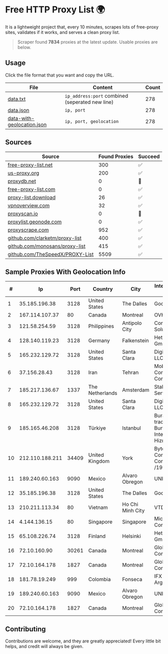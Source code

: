 
# Free HTTP Proxy List 🌍

It is a lightweight project that, every 10 minutes, scrapes lots of free-proxy sites, validates if it works, and serves a clean proxy list.


> Scraper found **7834** proxies at the latest update. Usable proxies are below.

## Usage

Click the file format that you want and copy the URL.


|File|Content|Count|
|----|-------|-----|
|[data.txt](https://raw.githubusercontent.com/themiralay/Proxy-List-World/master/data.txt)|`ip_address:port` combined (seperated new line)|278|
|[data.json](https://raw.githubusercontent.com/themiralay/Proxy-List-World/master/data.json)|`ip, port`|278|
|[data-with-geolocation.json](https://raw.githubusercontent.com/themiralay/Proxy-List-World/master/data-with-geolocation.json)|`ip, port, geolocation`|278|

## Sources

|Source|Found Proxies|Succeed|
|------|-------------|-------|
|[free-proxy-list.net](https://free-proxy-list.net)|300|✅|
|[us-proxy.org](https://www.us-proxy.org)|200|✅|
|[proxydb.net](http://proxydb.net)|0|🚫|
|[free-proxy-list.com](https://free-proxy-list.com/?page=&port=&type%5B%5D=http&type%5B%5D=https&up_time=0&search=Search)|0|✅|
|[proxy-list.download](https://www.proxy-list.download/HTTP)|26|✅|
|[vpnoverview.com](https://vpnoverview.com/privacy/anonymous-browsing/free-proxy-servers)|32|✅|
|[proxyscan.io](https://www.proxyscan.io)|0|🚫|
|[proxylist.geonode.com](https://proxylist.geonode.com/api/proxy-list?limit=300&page=1&sort_by=lastChecked&sort_type=desc&protocols=http,https)|0|✅|
|[proxyscrape.com](https://api.proxyscrape.com/v2/?request=displayproxies&protocol=http&timeout=10000&country=all&ssl=all&anonymity=all)|952|✅|
|[github.com/clarketm/proxy-list](https://raw.githubusercontent.com/clarketm/proxy-list/master/proxy-list-raw.txt)|400|✅|
|[github.com/monosans/proxy-list](https://raw.githubusercontent.com/monosans/proxy-list/main/proxies/http.txt)|415|✅|
|[github.com/TheSpeedX/PROXY-List](https://raw.githubusercontent.com/TheSpeedX/PROXY-List/master/http.txt)|5509|✅|


## Sample Proxies With Geolocation Info

|#|Ip|Port|Country|City|Internet Service Provider|
|-|--|----|-------|----|-------------------------|
|1|35.185.196.38|3128|United States|The Dalles|Google LLC|
|2|167.114.107.37|80|Canada|Montreal|OVH SAS|
|3|121.58.254.59|3128|Philippines|Antipolo City|Converge ICT Solution Inc|
|4|128.140.119.23|3128|Germany|Falkenstein|Hetzner Online GmbH|
|5|165.232.129.72|3128|United States|Santa Clara|DigitalOcean, LLC|
|6|37.156.28.43|3128|Iran|Tehran|Mobin Net Communication Company|
|7|185.217.136.67|1337|The Netherlands|Amsterdam|Stallion Network Services Limited|
|8|165.232.129.72|3128|United States|Santa Clara|DigitalOcean, LLC|
|9|185.165.46.208|3128|Türkiye|Istanbul|Burak Buylu trading as BurtiNET Internet Hizmetleri|
|10|212.110.188.211|34409|United Kingdom|York|Bytemark Computer Consulting Ltd /19|
|11|189.240.60.163|9090|Mexico|Alvaro Obregon|UNINET|
|12|35.185.196.38|3128|United States|The Dalles|Google LLC|
|13|210.211.113.34|80|Vietnam|Ho Chi Minh City|VTDC|
|14|4.144.136.15|80|Singapore|Singapore|Microsoft Corporation|
|15|65.108.226.74|3128|Finland|Helsinki|Hetzner Online GmbH|
|16|72.10.160.90|30261|Canada|Montreal|GloboTech Communications|
|17|72.10.164.178|1827|Canada|Montreal|GloboTech Communications|
|18|181.78.19.249|999|Colombia|Fonseca|IFX Networks Argentina S.R.L|
|19|189.240.60.163|9090|Mexico|Alvaro Obregon|UNINET|
|20|72.10.164.178|1827|Canada|Montreal|GloboTech Communications|



## Contributing

Contributions are welcome, and they are greatly appreciated! Every
little bit helps, and credit will always be given.

